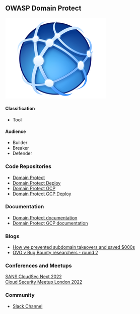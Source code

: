 ## OWASP Domain Protect
<img src="assets/images/domain-protect-icon.png">

#### Classification
* <i class="fas fa-tools" style="color:#233e81;"></i> Tool

#### Audience
* <i class="fas fa-toolbox" style="color:#233e81;"></i> Builder
* <i class="fas fa-hammer" style="color:#233e81;"></i> Breaker
* <i class="fas fa-shield-alt" style="color:#233e81;"></i> Defender

### Code Repositories
* [Domain Protect](https://github.com/domain-protect/domain-protect)
* [Domain Protect Deploy](https://github.com/domain-protect/domain-protect-deploy)  
* [Domain Protect GCP](https://github.com/domain-protect/domain-protect-gcp)  
* [Domain Protect GCP Deploy](https://github.com/domain-protect/domain-protect-gcp-deploy)

### Documentation
* [Domain Protect documentation](https://github.com/domain-protect/domain-protect#documentation)  
* [Domain Protect GCP documentation](https://github.com/domain-protect/domain-protect-gcp)

### Blogs
* [How we prevented subdomain takeovers and saved $000s](https://tech.ovoenergy.com/how-we-prevented-subdomain-takeovers-and-saved-000s/)  
* [OVO v Bug Bounty researchers - round 2](https://tech.ovoenergy.com/ovo-vs-bug-bounty-researchers-round-2/)

### Conferences and Meetups
[SANS CloudSec Next 2022](https://youtu.be/Boy8DYrC-Xw)  
[Cloud Security Meetup London 2022](https://youtu.be/4Hg9bEvxTRo)

### Community
* [Slack Channel](https://owasp.slack.com/messages/project-domain-protect)